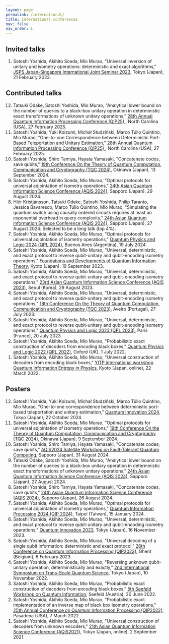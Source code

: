 ```yaml
---
layout: page
permalink: /international/
title: International conferences
nav: false
nav_order: 1
---
```

<!-- _pages/international.md -->
<div class="publications">

<h2>Invited talks</h2>

<ol reversed>
  <li> Satoshi Yoshida, Akihito Soeda, Mio Murao, "Universal inversion of unitary and isometry operations: deterministic and exact algorithms," <a href="https://jsps-seminar.org/">JSPS Japan-Singapore International Joint Seminar 2023</a>, Tokyo (Japan), 21 February 2023. </li>
</ol>

<h2>Contributed talks</h2>

<ol reversed>
  <li> Tatsuki Odake, Satoshi Yoshida, Mio Murao, "Analytical lower bound on the number of queries to a black-box unitary operation in deterministic exact transformations of unknown unitary operations," <a href="https://rsvp.duke.edu/event/qip2025"> 28th Annual Quantum Information Processing Conference (QIP25) </a>, North Carolina (USA), 27 February 2025. </li>
  <li> Satoshi Yoshida, Yuki Koizumi, Michał Studziński, Marco Túlio Quintino, Mio Murao, "One-to-one Correspondence between Deterministic Port-Based Teleportation and Unitary Estimation," <a href="https://rsvp.duke.edu/event/qip2025"> 28th Annual Quantum Information Processing Conference (QIP25) </a>, North Carolina (USA), 27 February 2025. </li>
  <li> Satoshi Yoshida, Shiro Tamiya, Hayata Yamasaki, "Concatenate codes, save qubits," <a href="https://tqc-conference.org">19th Conference On the Theory of Quantum Computation, Communication and Cryptography (TQC 2024)</a>, Okinawa (Japan), 13 September 2024. </li>
  <li> Satoshi Yoshida, Akihito Soeda, Mio Murao, "Optimal protocols for universal adjointation of isometry operations," <a href="http://aqis-conf.org/2024">24th Asian Quantum Information Science Conference (AQIS 2024)</a>, Sapporo (Japan), 29 August 2024. </li>
  <li> Hlér Kristjánsson, Tatsuki Odake, Satoshi Yoshida, Philip Taranto, Jessica Bavaresco, Marco Túlio Quintino, Mio Murao, "Simulating the quantum switch using causally ordered circuits requires at least an exponential overhead in query complexity," <a href="http://aqis-conf.org/2024">24th Asian Quantum Information Science Conference (AQIS 2024)</a>, Sapporo (Japan), 27 August 2024. Selected to be a long talk (top 4%). </li>
  <li> Satoshi Yoshida, Akihito Soeda, Mio Murao, "Optimal protocols for universal adjointation of isometry operations," <a href="https://qpl2024.dc.uba.ar">Quantum Physics and Logic 2024 (QPL 2024)</a>, Buenos Aires (Argentina), 19 July 2024. </li>
  <li> Satoshi Yoshida, Akihito Soeda, Mio Murao, "Universal, deterministic, and exact protocol to reverse qubit-unitary and qubit-encoding isometry operations," <a href="https://www2.yukawa.kyoto-u.ac.jp/~qimg2023/YKIS/index.php">Foundations and Developments of Quantum Information Theory</a>, Kyoto (Japan), 19 September 2023. </li>
  <li> Satoshi Yoshida, Akihito Soeda, Mio Murao, "Universal, deterministic, and exact protocol to reverse qubit-unitary and qubit-encoding isometry operations," <a href="http://aqis-conf.org/2023/">23rd Asian Quantum Information Science Conference (AQIS 2023)</a>, Seoul (Korea), 29 August 2023. </li>
  <li> Satoshi Yoshida, Akihito Soeda, Mio Murao, "Universal, deterministic, and exact protocol to reverse qubit-unitary and qubit-encoding isometry operations," <a href="https://tqc-conference.org/">18th Conference On the Theory of Quantum Computation, Communication and Cryptography (TQC 2023)</a>, Aveiro (Portugal), 27 July 2023. </li>
  <li> Satoshi Yoshida, Akihito Soeda, Mio Murao, "Universal, deterministic, and exact protocol to reverse qubit-unitary and qubit-encoding isometry operations," <a href="https://qpl2023.github.io/">Quantum Physics and Logic 2023 (QPL 2023)</a>, Paris (France), 20 July 2023. </li>
  <li> Satoshi Yoshida, Akihito Soeda, Mio Murao, "Probabilistic exact construction of decoders from encoding black boxes," <a href="https://www.qplconference.org/">Quantum Physics and Logic 2022 (QPL 2022)</a>, Oxford (UK), 1 July 2022. </li>
  <li> Satoshi Yoshida, Akihito Soeda, Mio Murao, "Universal construction of decoders from encoding black boxes," <a href="http://www2.yukawa.kyoto-u.ac.jp/~qiep2022/QIEP/index.php">YITP international workshop Quantum Information Entropy in Physics</a>, Kyoto (Japan, online), 22 March 2022. </li>
</ol>

<h2>Posters</h2>

<ol reversed>
  <li> Satoshi Yoshida, Yuki Koizumi, Michał Studziński, Marco Túlio Quintino, Mio Murao, "One-to-one correspondence between deterministic port-based teleportation and unitary estimation," <a href="https://quantum-innovation.riken.jp/">Quantum Innovation 2024</a>, Tokyo (Japan), 22 October 2024. </li>
  <li> Satoshi Yoshida, Akihito Soeda, Mio Murao, "Optimal protocols for universal adjointation of isometry operations," <a href="https://tqc-conference.org">19th Conference On the Theory of Quantum Computation, Communication and Cryptography (TQC 2024)</a>, Okinawa (Japan), 9 September 2024. </li>
  <li> Satoshi Yoshida, Shiro Tamiya, Hayata Yamasaki, "Concatenate codes, save qubits," <a href="https://teruo41.github.io/aqis2024sw/">AQIS2024 Satellite Workshop on Fault-Tolerant Quantum Computing</a>, Sapporo (Japan), 31 August 2024. </li>
  <li> Tatsuki Odake, Satoshi Yoshida, Mio Murao, "Analytical lower bound on the number of queries to a black-box unitary operation in deterministic exact transformations of unknown unitary operations," <a href="http://aqis-conf.org/2024">24th Asian Quantum Information Science Conference (AQIS 2024)</a>, Sapporo (Japan), 27 August 2024. </li>
  <li> Satoshi Yoshida, Shiro Tamiya, Hayata Yamasaki, "Concatenate codes, save qubits," <a href="http://aqis-conf.org/2024">24th Asian Quantum Information Science Conference (AQIS 2024)</a>, Sapporo (Japan), 26 August 2024. </li>
  <li> Satoshi Yoshida, Akihito Soeda, Mio Murao, "Optimal protocols for universal adjointation of isometry operations," <a href="https://qip2024.tw">Quantum Information Processing 2024 (QIP 2024)</a>, Taipei (Taiwan), 15 January 2024. </li>
  <li> Satoshi Yoshida, Akihito Soeda, Mio Murao, "Universal, deterministic, and exact protocol to reverse qubit-unitary and qubit-encoding isometry operations," <a href="https://quantum-innovation.riken.jp/">Quantum Innovation 2023</a>, Tokyo (Japan), 16 November 2023. </li>
  <li> Satoshi Yoshida, Akihito Soeda, Mio Murao, "Universal decoding of a single qubit information: deterministic and exact protocol," <a href="https://indico.cern.ch/event/1175020/">26th Conference on Quantum Information Processing (QIP2023)</a>, Ghent (Belgium), 6 February 2023. </li>
  <li> Satoshi Yoshida, Akihito Soeda, Mio Murao, "Reversing unknown qubit-unitary operation, deterministically and exactly," <a href="https://www.tsqs2022.org/">2nd International Symposium on Trans-Scale Quantum Science</a>, Tokyo (Japan), 10 November 2022. </li>
  <li> Satoshi Yoshida, Akihito Soeda, Mio Murao, "Probabilistic exact construction of decoders from encoding black boxes," <a href="https://www.uibk.ac.at/th-physik/seefeld2022/">5th Seefeld Workshop on Quantum Information</a>, Seefeld (Austria), 30 June 2022. </li>
  <li> Satoshi Yoshida, Akihito Soeda, Mio Murao, "Probabilistic exact implementation of an inverse map of black box isometry operations," <a href="https://web.cvent.com/event/8adf8248-432b-499c-91e2-63b83ba3f69e/summary">25th Annual Conference on Quantum Information Processing (QIP2022)</a>, Pasadena (USA), 7 March 2022. </li>
  <li> Satoshi Yoshida, Akihito Soeda, Mio Murao, "Universal construction of decoders from unknown encoders," <a href="http://aqis-conf.org/2021/">21th Asian Quantum Information Science Conference (AQIS2021)</a>, Tokyo (Japan, online), 2 September 2021. </li>
</ol>

</div>
